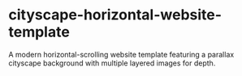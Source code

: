 # cityscape-horizontal-website-template
A modern horizontal-scrolling website template featuring a parallax cityscape background with multiple layered images for depth.
